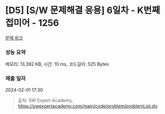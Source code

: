 # [D5] [S/W 문제해결 응용] 6일차 - K번째 접미어 - 1256 

[문제 링크](https://swexpertacademy.com/main/code/problem/problemDetail.do?contestProbId=AV18GHd6IskCFAZN) 

### 성능 요약

메모리: 13,392 KB, 시간: 10 ms, 코드길이: 525 Bytes

### 제출 일자

2024-02-01 17:30



> 출처: SW Expert Academy, https://swexpertacademy.com/main/code/problem/problemList.do